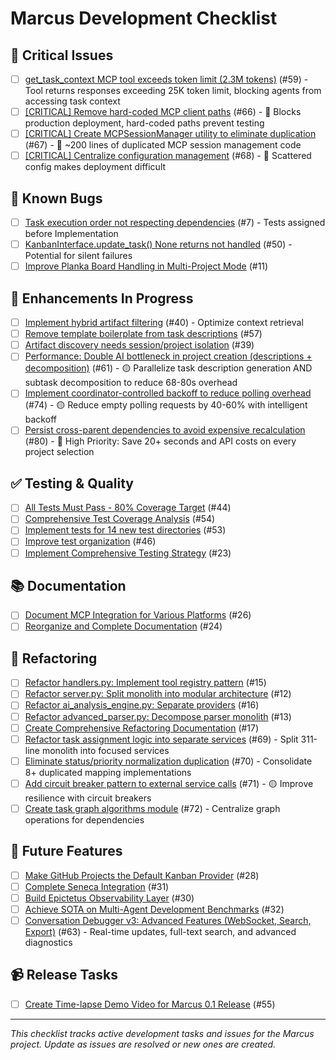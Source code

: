 # Marcus Development Checklist

## 🔴 Critical Issues

- [ ] [get_task_context MCP tool exceeds token limit (2.3M tokens)](https://github.com/lwgray/marcus/issues/59) (#59) - Tool returns responses exceeding 25K token limit, blocking agents from accessing task context
- [ ] [[CRITICAL] Remove hard-coded MCP client paths](https://github.com/lwgray/marcus/issues/66) (#66) - 🔴 Blocks production deployment, hard-coded paths prevent testing
- [ ] [[CRITICAL] Create MCPSessionManager utility to eliminate duplication](https://github.com/lwgray/marcus/issues/67) (#67) - 🔴 ~200 lines of duplicated MCP session management code
- [ ] [[CRITICAL] Centralize configuration management](https://github.com/lwgray/marcus/issues/68) (#68) - 🔴 Scattered config makes deployment difficult

## 🐛 Known Bugs

- [ ] [Task execution order not respecting dependencies](https://github.com/lwgray/marcus/issues/7) (#7) - Tests assigned before Implementation
- [ ] [KanbanInterface.update_task() None returns not handled](https://github.com/lwgray/marcus/issues/50) (#50) - Potential for silent failures
- [ ] [Improve Planka Board Handling in Multi-Project Mode](https://github.com/lwgray/marcus/issues/11) (#11)

## 🚀 Enhancements In Progress

- [ ] [Implement hybrid artifact filtering](https://github.com/lwgray/marcus/issues/40) (#40) - Optimize context retrieval
- [ ] [Remove template boilerplate from task descriptions](https://github.com/lwgray/marcus/issues/57) (#57)
- [ ] [Artifact discovery needs session/project isolation](https://github.com/lwgray/marcus/issues/39) (#39)
- [ ] [Performance: Double AI bottleneck in project creation (descriptions + decomposition)](https://github.com/lwgray/marcus/issues/61) (#61) - 🟡 Parallelize task description generation AND subtask decomposition to reduce 68-80s overhead
- [ ] [Implement coordinator-controlled backoff to reduce polling overhead](https://github.com/lwgray/marcus/issues/74) (#74) - 🟡 Reduce empty polling requests by 40-60% with intelligent backoff
- [ ] [Persist cross-parent dependencies to avoid expensive recalculation](https://github.com/lwgray/marcus/issues/80) (#80) - 🔴 High Priority: Save 20+ seconds and API costs on every project selection

## ✅ Testing & Quality

- [ ] [All Tests Must Pass - 80% Coverage Target](https://github.com/lwgray/marcus/issues/44) (#44)
- [ ] [Comprehensive Test Coverage Analysis](https://github.com/lwgray/marcus/issues/54) (#54)
- [ ] [Implement tests for 14 new test directories](https://github.com/lwgray/marcus/issues/53) (#53)
- [ ] [Improve test organization](https://github.com/lwgray/marcus/issues/46) (#46)
- [ ] [Implement Comprehensive Testing Strategy](https://github.com/lwgray/marcus/issues/23) (#23)

## 📚 Documentation

- [ ] [Document MCP Integration for Various Platforms](https://github.com/lwgray/marcus/issues/26) (#26)
- [ ] [Reorganize and Complete Documentation](https://github.com/lwgray/marcus/issues/24) (#24)

## 🔧 Refactoring

- [ ] [Refactor handlers.py: Implement tool registry pattern](https://github.com/lwgray/marcus/issues/15) (#15)
- [ ] [Refactor server.py: Split monolith into modular architecture](https://github.com/lwgray/marcus/issues/12) (#12)
- [ ] [Refactor ai_analysis_engine.py: Separate providers](https://github.com/lwgray/marcus/issues/16) (#16)
- [ ] [Refactor advanced_parser.py: Decompose parser monolith](https://github.com/lwgray/marcus/issues/13) (#13)
- [ ] [Create Comprehensive Refactoring Documentation](https://github.com/lwgray/marcus/issues/17) (#17)
- [ ] [Refactor task assignment logic into separate services](https://github.com/lwgray/marcus/issues/69) (#69) - Split 311-line monolith into focused services
- [ ] [Eliminate status/priority normalization duplication](https://github.com/lwgray/marcus/issues/70) (#70) - Consolidate 8+ duplicated mapping implementations
- [ ] [Add circuit breaker pattern to external service calls](https://github.com/lwgray/marcus/issues/71) (#71) - 🟡 Improve resilience with circuit breakers
- [ ] [Create task graph algorithms module](https://github.com/lwgray/marcus/issues/72) (#72) - Centralize graph operations for dependencies

## 🎯 Future Features

- [ ] [Make GitHub Projects the Default Kanban Provider](https://github.com/lwgray/marcus/issues/28) (#28)
- [ ] [Complete Seneca Integration](https://github.com/lwgray/marcus/issues/31) (#31)
- [ ] [Build Epictetus Observability Layer](https://github.com/lwgray/marcus/issues/30) (#30)
- [ ] [Achieve SOTA on Multi-Agent Development Benchmarks](https://github.com/lwgray/marcus/issues/32) (#32)
- [ ] [Conversation Debugger v3: Advanced Features (WebSocket, Search, Export)](https://github.com/lwgray/marcus/issues/63) (#63) - Real-time updates, full-text search, and advanced diagnostics

## 📹 Release Tasks

- [ ] [Create Time-lapse Demo Video for Marcus 0.1 Release](https://github.com/lwgray/marcus/issues/55) (#55)

---

*This checklist tracks active development tasks and issues for the Marcus project. Update as issues are resolved or new ones are created.*
